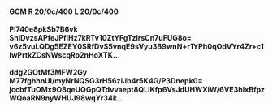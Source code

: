 #### GCM R 20/0c/400 L 20/0c/400
**Pl740e8pkSb7B6vk**<br/>**SniDvzsAPfeJPfIHz7kRTv10ZtYFgTzlrsCn7uFUG8o=**<br/>**v6z5vuLQDg5EZEY0SRfDvS5vnqE9sVyu3B9wnN+r1YPh0qOdVYr4Zr+c1IwPrtkZCsNWscqRo2nHoXTK...**<br/><br/>
**ddg2GOtMf3MFW2Gy**<br/>**M77fghhnUl/myNrNQSG3rH56ziJb4r5K4G/P3Dnepk0=**<br/>**jccbfTuOMx9O8qeUQGpQTdvvaept8QLlKfp6VsJdUHWXiW/6VE3hIxBfpzWQoaRN9nyWHUJ98wqYr34k...**